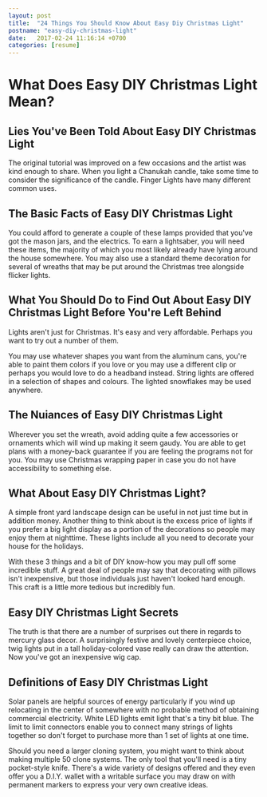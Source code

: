 ```yaml
---
layout: post
title:  "24 Things You Should Know About Easy Diy Christmas Light"
postname: "easy-diy-christmas-light"
date:   2017-02-24 11:16:14 +0700
categories: [resume]
---
```

 What Does Easy DIY Christmas Light Mean? 
==========================================

 Lies You've Been Told About Easy DIY Christmas Light 
------------------------------------------------------

The original tutorial was improved on a few occasions and the artist was kind enough to share. When you light a Chanukah candle, take some time to consider the significance of the candle. Finger Lights have many different common uses.

 The Basic Facts of Easy DIY Christmas Light 
---------------------------------------------

You could afford to generate a couple of these lamps provided that you've got the mason jars, and the electrics. To earn a lightsaber, you will need these items, the majority of which you most likely already have lying around the house somewhere. You may also use a standard theme decoration for several of wreaths that may be put around the Christmas tree alongside flicker lights.

 What You Should Do to Find Out About Easy DIY Christmas Light Before You're Left Behind 
-----------------------------------------------------------------------------------------

Lights aren't just for Christmas. It's easy and very affordable. Perhaps you want to try out a number of them.

You may use whatever shapes you want from the aluminum cans, you're able to paint them colors if you love or you may use a different clip or perhaps you would love to do a headband instead. String lights are offered in a selection of shapes and colours. The lighted snowflakes may be used anywhere.

 The Nuiances of Easy DIY Christmas Light 
------------------------------------------

Wherever you set the wreath, avoid adding quite a few accessories or ornaments which will wind up making it seem gaudy. You are able to get plans with a money-back guarantee if you are feeling the programs not for you. You may use Christmas wrapping paper in case you do not have accessibility to something else.

 What About Easy DIY Christmas Light?
-------------------------------------

A simple front yard landscape design can be useful in not just time but in addition money. Another thing to think about is the excess price of lights if you prefer a big light display as a portion of the decorations so people may enjoy them at nighttime. These lights include all you need to decorate your house for the holidays.

With these 3 things and a bit of DIY know-how you may pull off some incredible stuff. A great deal of people may say that decorating with pillows isn't inexpensive, but those individuals just haven't looked hard enough. This craft is a little more tedious but incredibly fun.

 Easy DIY Christmas Light Secrets 
----------------------------------

The truth is that there are a number of surprises out there in regards to mercury glass decor. A surprisingly festive and lovely centerpiece choice, twig lights put in a tall holiday-colored vase really can draw the attention. Now you've got an inexpensive wig cap.

 Definitions of Easy DIY Christmas Light 
-----------------------------------------

Solar panels are helpful sources of energy particularly if you wind up relocating in the center of somewhere with no probable method of obtaining commercial electricity. White LED lights emit light that's a tiny bit blue. The limit to limit connectors enable you to connect many strings of lights together so don't forget to purchase more than 1 set of lights at one time.

Should you need a larger cloning system, you might want to think about making multiple 50 clone systems. The only tool that you'll need is a tiny pocket-style knife. There's a wide variety of designs offered and they even offer you a D.I.Y. wallet with a writable surface you may draw on with permanent markers to express your very own creative ideas.
